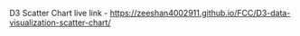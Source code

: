 D3 Scatter Chart
live link - https://zeeshan4002911.github.io/FCC/D3-data-visualization-scatter-chart/